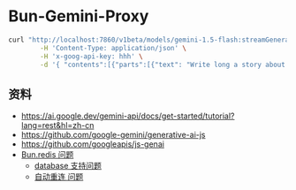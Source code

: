 # Bun-Gemini-Proxy

```bash
curl "http://localhost:7860/v1beta/models/gemini-1.5-flash:streamGenerateContent?alt=sse" \
        -H 'Content-Type: application/json' \
        -H 'x-goog-api-key: hhh' \
        -d '{ "contents":[{"parts":[{"text": "Write long a story about a magic backpack."}]}]}'
```

## 资料

- https://ai.google.dev/gemini-api/docs/get-started/tutorial?lang=rest&hl=zh-cn
- https://github.com/google-gemini/generative-ai-js
- https://github.com/googleapis/js-genai
- [Bun.redis 问题](https://github.com/oven-sh/bun/issues?q=label%3Aredis%20state%3Aopen)
  - [database 支持问题](https://github.com/oven-sh/bun/issues/19126)
  - [自动重连 问题](https://github.com/oven-sh/bun/issues/19131)
